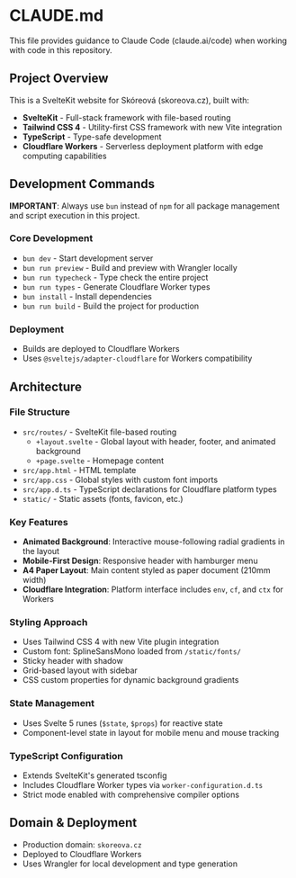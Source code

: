 # CLAUDE.md

This file provides guidance to Claude Code (claude.ai/code) when working with code in this repository.

## Project Overview

This is a SvelteKit website for Skóreová (skoreova.cz), built with:
- **SvelteKit** - Full-stack framework with file-based routing
- **Tailwind CSS 4** - Utility-first CSS framework with new Vite integration
- **TypeScript** - Type-safe development
- **Cloudflare Workers** - Serverless deployment platform with edge computing capabilities

## Development Commands

**IMPORTANT**: Always use `bun` instead of `npm` for all package management and script execution in this project.

### Core Development
- `bun dev` - Start development server
- `bun run preview` - Build and preview with Wrangler locally
- `bun run typecheck` - Type check the entire project
- `bun run types` - Generate Cloudflare Worker types
- `bun install` - Install dependencies
- `bun run build` - Build the project for production

### Deployment
- Builds are deployed to Cloudflare Workers
- Uses `@sveltejs/adapter-cloudflare` for Workers compatibility

## Architecture

### File Structure
- `src/routes/` - SvelteKit file-based routing
  - `+layout.svelte` - Global layout with header, footer, and animated background
  - `+page.svelte` - Homepage content
- `src/app.html` - HTML template
- `src/app.css` - Global styles with custom font imports
- `src/app.d.ts` - TypeScript declarations for Cloudflare platform types
- `static/` - Static assets (fonts, favicon, etc.)

### Key Features
- **Animated Background**: Interactive mouse-following radial gradients in the layout
- **Mobile-First Design**: Responsive header with hamburger menu
- **A4 Paper Layout**: Main content styled as paper document (210mm width)
- **Cloudflare Integration**: Platform interface includes `env`, `cf`, and `ctx` for Workers

### Styling Approach
- Uses Tailwind CSS 4 with new Vite plugin integration
- Custom font: SplineSansMono loaded from `/static/fonts/`
- Sticky header with shadow
- Grid-based layout with sidebar
- CSS custom properties for dynamic background gradients

### State Management
- Uses Svelte 5 runes (`$state`, `$props`) for reactive state
- Component-level state in layout for mobile menu and mouse tracking

### TypeScript Configuration
- Extends SvelteKit's generated tsconfig
- Includes Cloudflare Worker types via `worker-configuration.d.ts`
- Strict mode enabled with comprehensive compiler options

## Domain & Deployment
- Production domain: `skoreova.cz`
- Deployed to Cloudflare Workers
- Uses Wrangler for local development and type generation